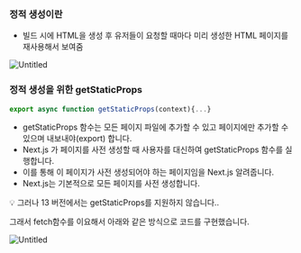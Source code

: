### 정적 생성이란

- 빌드 시에 HTML을 생성 후 유저들이 요청할 때마다 미리 생성한 HTML 페이지를 재사용해서 보여줌

![Untitled](https://prod-files-secure.s3.us-west-2.amazonaws.com/ae098ee2-820a-40b8-a80f-961610b6b0ee/51c0258d-b769-4021-b6dc-9095f92d2b56/Untitled.png)

### 정적 생성을 위한 getStaticProps

```jsx
export async function getStaticProps(context){...}
```

- getStaticProps 함수는 모든 페이지 파일에 추가할 수 있고 페이지에만 추가할 수 있으며 내보내야(export) 합니다.
- Next.js 가 페이지를 사전 생성할 때 사용자를 대신하여 getStaticProps 함수를 실행합니다.
- 이를 통해 이 페이지가 사전 생성되어야 하는 페이지임을 Next.js 알려줍니다.
- Next.js는 기본적으로 모든 페이지를 사전 생성합니다.

<aside>
💡 그러나 13 버전에서는 getStaticProps를 지원하지 않습니다..

</aside>

그래서 fetch함수를 이요해서 아래와 같은 방식으로 코드를 구현했습니다.

![Untitled](https://prod-files-secure.s3.us-west-2.amazonaws.com/ae098ee2-820a-40b8-a80f-961610b6b0ee/2a9acefd-0e3f-4e3d-afbf-a13fbe169bda/Untitled.png)
